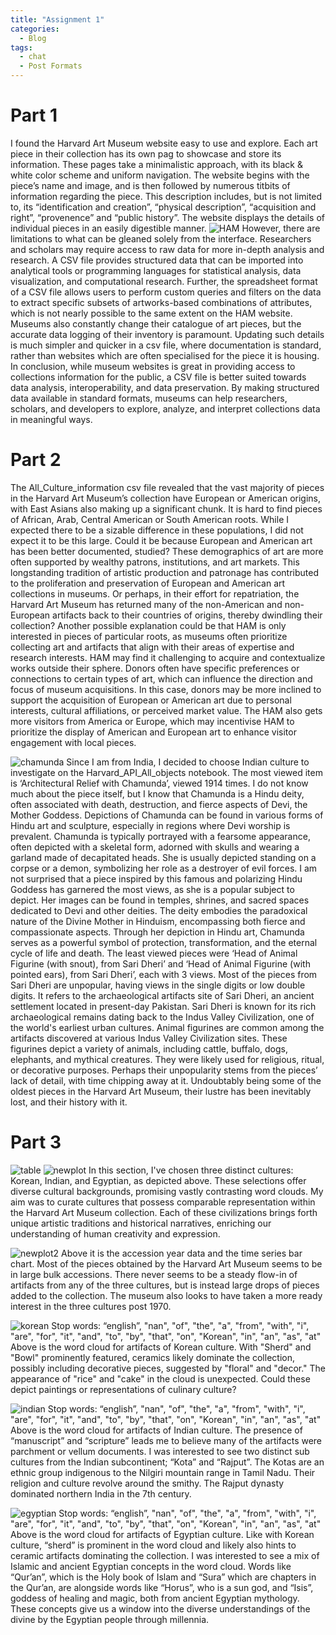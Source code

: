 ```yaml
---
title: "Assignment 1"
categories:
  - Blog
tags:
  - chat
  - Post Formats
---
```


# Part 1
I found the Harvard Art Museum website easy to use and explore. Each art piece in their collection has its own pag to showcase and store its information. These pages take a minimalistic approach, with its black & white color scheme and uniform navigation. The website begins with the piece’s name and image, and is then followed by numerous titbits of information regarding the piece. This description includes, but is not limited to, its “identification and creation”, “physical description”, “acquisition and right”, “provenence” and “public history”. The website displays the details of individual pieces in an easily digestible manner.
![HAM](/assets\images\HAM.png)
However, there are limitations to what can be gleaned solely from the interface. Researchers and scholars may require access to raw data for more in-depth analysis and research. A CSV file provides structured data that can be imported into analytical tools or programming languages for statistical analysis, data visualization, and computational research. Further, the spreadsheet format of a CSV file allows users to perform custom queries and filters on the data to extract specific subsets of artworks-based combinations of attributes, which is not nearly possible to the same extent on the HAM website. Museums also constantly change their catalogue of art pieces, but the accurate data logging of their inventory is paramount. Updating such details is much simpler and quicker in a csv file, where documentation is standard, rather than websites which are often specialised for the piece it is housing.
In conclusion, while museum websites is great in providing access to collections information for the public, a CSV file is better suited towards data analysis, interoperability, and data preservation. By making structured data available in standard formats, museums can help researchers, scholars, and developers to explore, analyze, and interpret collections data in meaningful ways.



# Part 2
The All_Culture_information csv file revealed that the vast majority of pieces in the Harvard Art Museum’s collection have European or American origins, with East Asians also making up a significant chunk. It is hard to find pieces of African, Arab,  Central American or South American roots. While I expected there to be a sizable difference in these populations, I did not expect it to be this large.
Could it be because European and American art has been better documented, studied? These demographics of art are more often supported by wealthy patrons, institutions, and art markets. This longstanding tradition of artistic production and patronage has contributed to the proliferation and preservation of European and American art collections in museums. Or perhaps, in their effort for repatriation, the Harvard Art Museum has returned many of the non-American and non-European artifacts back to their countries of origins, thereby dwindling their collection? Another possible explanation could be that HAM is only interested in pieces of particular roots, as museums often prioritize collecting art and artifacts that align with their areas of expertise and research interests. HAM may find it challenging to acquire and contextualize works outside their sphere. Donors often have specific preferences or connections to certain types of art, which can influence the direction and focus of museum acquisitions. In this case, donors may be more inclined to support the acquisition of European or American art due to personal interests, cultural affiliations, or perceived market value. The HAM also gets more visitors from America or Europe, which may incentivise HAM to prioritize the display of American and European art to enhance visitor engagement with local pieces.

![chamunda](/assets\images\chamunda.jpg)
Since I am from India, I decided to choose Indian culture to investigate on the Harvard_API_All_objects notebook. The most viewed item is ‘Architectural Relief with Chamunda’, viewed 1914 times. I do not know much about the piece itself, but I know that Chamunda is a Hindu deity, often associated with death, destruction, and fierce aspects of Devi, the Mother Goddess.  Depictions of Chamunda can be found in various forms of Hindu art and sculpture, especially in regions where Devi worship is prevalent. Chamunda is typically portrayed with a fearsome appearance, often depicted with a skeletal form, adorned with skulls and wearing a garland made of decapitated heads. She is usually depicted standing on a corpse or a demon, symbolizing her role as a destroyer of evil forces. I am not surprised that a piece inspired by this famous and polarizing Hindu Goddess has garnered the most views, as she is a popular subject to depict. Her images can be found in temples, shrines, and sacred spaces dedicated to Devi and other deities. The deity embodies the paradoxical nature of the Divine Mother in Hinduism, encompassing both fierce and compassionate aspects. Through her depiction in Hindu art, Chamunda serves as a powerful symbol of protection, transformation, and the eternal cycle of life and death.
The least viewed pieces were ‘Head of Animal Figurine (with snout), from Sari Dheri’ and ‘Head of Animal Figurine (with pointed ears), from Sari Dheri’, each with 3 views. Most of the pieces from Sari Dheri are unpopular, having views in the single digits or low double digits. It refers to the archaeological artifacts site of Sari Dheri, an ancient settlement located in present-day Pakistan. Sari Dheri is known for its rich archaeological remains dating back to the Indus Valley Civilization, one of the world's earliest urban cultures. Animal figurines are common among the artifacts discovered at various Indus Valley Civilization sites. These figurines depict a variety of animals, including cattle, buffalo, dogs, elephants, and mythical creatures. They were likely used for religious, ritual, or decorative purposes. Perhaps their unpopularity stems from the pieces’ lack of detail, with time chipping away at it. Undoubtably being some of the oldest pieces in the Harvard Art Museum, their lustre has been inevitably lost, and their history with it.



# Part 3
![table](/assets\images\table.png)
![newplot](/assets\images\newplot.png)
In this section, I've chosen three distinct cultures: Korean, Indian, and Egyptian, as depicted above. These selections offer diverse cultural backgrounds, promising vastly contrasting word clouds. My aim was to curate cultures that possess comparable representation within the Harvard Art Museum collection. Each of these civilizations brings forth unique artistic traditions and historical narratives, enriching our understanding of human creativity and expression. 

![newplot2](/assets\images\newplot2.png)
Above it is the accession year data and the time series bar chart. Most of the pieces obtained by the Harvard Art Museum seems to be in large bulk accessions. There never seems to be a steady flow-in of artifacts from any of the three cultures, but is instead large drops of pieces added to the collection. The museum also looks to have taken a more ready interest in the three cultures post 1970.

![korean](/assets\images\korean.png)
Stop words: “english”, "nan", "of", "the", "a", "from", "with", "i", "are", "for", "it", "and", "to", "by", "that", "on", "Korean", "in", "an", "as", "at"
Above is the word cloud for artifacts of Korean culture. With "Sherd" and "Bowl" prominently featured, ceramics likely dominate the collection, possibly including decorative pieces, suggested by "floral" and "decor." The appearance of "rice" and "cake" in the cloud is unexpected. Could these depict paintings or representations of culinary culture?

![indian](/assets\images\indian.png)
Stop words: “english”, "nan", "of", "the", "a", "from", "with", "i", "are", "for", "it", "and", "to", "by", "that", "on", "Korean", "in", "an", "as", "at"
Above is the word cloud for artifacts of Indian culture. The presence of “manuscript” and “scripture” leads me to believe many of the artifacts were parchment or vellum documents. I was interested to see two distinct sub cultures from the Indian subcontinent; “Kota” and “Rajput”. The Kotas are an ethnic group indigenous to the Nilgiri mountain range in Tamil Nadu. Their religion and culture revolve around the smithy. The Rajput dynasty dominated northern India in the 7th century.

![egyptian](/assets\images\egyptian.png)
Stop words: “english”, "nan", "of", "the", "a", "from", "with", "i", "are", "for", "it", "and", "to", "by", "that", "on", "Korean", "in", "an", "as", "at"
Above is the word cloud for artifacts of Egyptian culture. Like with Korean culture, “sherd” is prominent in the word cloud and likely also hints to ceramic artifacts dominating the collection. I was interested to see a mix of Islamic and ancient Egyptian concepts in the word cloud. Words like “Qur’an”, which is the Holy book of Islam and “Sura” which are chapters in the Qur’an, are alongside words like “Horus”, who is a sun god, and “Isis”, goddess of healing and magic, both from ancient Egyptian mythology. These concepts give us a window into the diverse understandings of the divine by the Egyptian people through millennia.
